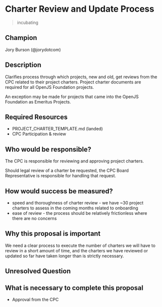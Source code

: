 # Charter Review and Update Process
>  incubating

## Champion

Jory Burson (@jorydotcom)

## Description

Clarifies process through which projects, new and old, get reviews from the CPC related to their project charters. Project charter documents are required for all OpenJS Foundation projects.

An exception may be made for projects that came into the OpenJS Foundation as Emeritus Projects.

## Required Resources

* PROJECT_CHARTER_TEMPLATE.md (landed)
* CPC Participation & review

## Who would be responsible?

The CPC is responsible for reviewing and approving project charters. 

Should legal review of a charter be requested, the CPC Board Representative is responsible for handling that request.

## How would success be measured?

* speed and thoroughness of charter review - we have ~30 project charters to assess in the coming months related to onboarding
* ease of review - the process should be relatively frictionless where there are no concerns


## Why this proposal is important

We need a clear process to execute the number of charters we will have to review in a short amount of time, and the charters we have reviewed or updated so far have taken longer than is strictly necessary.

## Unresolved Question


## What is necessary to complete this proposal

* Approval from the CPC

